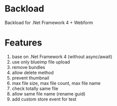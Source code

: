 # Backload
Backload for .Net Framework 4 + Webform

# Features
1. base on .Net Framework 4 (without async/await)
2. use only blueimp file upload
3. remove bundles
4. allow delete method
5. prevent thumbnail
6. max file size, max file count, max file name
7. check totally same file
8. allow same file name (rename guid)
9. add custom store event for test

